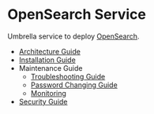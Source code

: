 # OpenSearch Service

Umbrella service to deploy [OpenSearch](https://opensearch.org).

* [Architecture Guide](/documentation/architecture-guide/README.md)
* [Installation Guide](/documentation/installation-guide/README.md)
* Maintenance Guide
  * [Troubleshooting Guide](/documentation/maintenance-guide/troubleshooting-guide/README.md)
  * [Password Changing Guide](/documentation/maintenance-guide/password-changing-guide/README.md)
  * [Monitoring](/documentation/maintenance-guide/monitoring/README.md)
* [Security Guide](/documentation/security-guide/README.md)